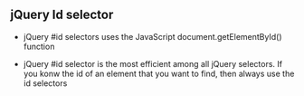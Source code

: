 ## jQuery Id selector
- jQuery #id selectors uses the JavaScript document.getElementById() function

- jQuery #id selector is the most efficient among all jQuery selectors. If you konw the id of an element that you want to find, then always use the id selectors
